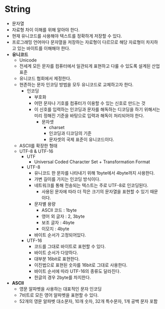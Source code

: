 # String

* 문자열 
* 자료형 차이 이해를 위해 알아야 한다.
* 현재 유니코드를 사용해야 텍스트를 정확하게 저장할 수 있다.
* 프로그래밍 언어마다 문자열을 저장하는 자료형이 다르므로 해당 자료형이 차지하고 있는 바이트를 이해해야 한다.
* **유니코드**
  * Unicode
  * 전세계 모든 문자를 컴퓨터에서 일관되게 표현하고 다룰 수 있도록 설계된 산업 표준
  * 유니코드 협회에서 제정한다.
  * 현존하는 문자 인코딩 방법을 모두 유니코드로 교체하고자 한다.
    * 인코딩 
      * 부호화
      * 어떤 문자나 기호를 컴퓨터가 이용할 수 있는 신호로 만드는 것
      * 이 신호를 입력하는 인코딩과 문자를 해독하는 디코딩을 하기 위해서는 미리 정해진 기준을 바탕으로 입력과 해독이 처리되어야 한다. 
        * 문자셋
          * charset
          * 인코딩과 디코딩의 기준
          * 문자셋의 국제 표준이 유니코드이다.
  * ASCII를 확장한 형태
  * UTF-8 & UTF-16
    * UTF
      * Universal Coded Character Set + Transformation Format 
    * UTF-8
      * 유니코드 한 문자를 나타내기 위해 1byte에서 4byte까지 사용한다.
      * 가변 길이를 가지는 인코딩 방식이다.
      * 네트워크를 통해 전송되는 텍스트는 주로 UTF-8로 인코딩된다.
        * 사용된 문자에 따라 더 작은 크기의 문자열을 표현할 수 있기 때문이다.
      * 문자별 용량
        * ASCII 코드 : 1byte
        * 영어 외 글자 : 2, 3byte
        * 보조 글자 : 4byte
        * 이모지 : 4byte
      * 바이트 순서가 고정되어있다. 
    * UTF-16
      * 코드를 그대로 바이트로 표현할 수 있다.
      * 바이트 순서가 다양하다.
      * 대부분 16bit로 표현한다.
      * 이진법으로 표현된 숫자를 16bit로 그대로 사용한다.
      * 바이트 순서에 따라 UTF-16의 종류도 달라진다.
      * 한글의 경우 2byte를 차지한다. 
* **ASCII**
  * 영문 알파벳을 사용하는 대표적인 문자 인코딩
  * 7비트로 모든 영어 알파벳을 표현할 수 있다.
  * 52개의 영문 알파벳 대소문자, 10개 숫자, 32개 특수문자, 1개 공백 문자 포함